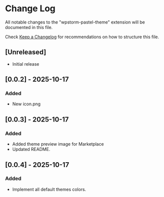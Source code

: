 # Change Log

All notable changes to the "wpstorm-pastel-theme" extension will be documented in this file.

Check [Keep a Changelog](http://keepachangelog.com/) for recommendations on how to structure this file.

## [Unreleased]

- Initial release

## [0.0.2] - 2025-10-17

### Added

- New icon.png

## [0.0.3] - 2025-10-17

### Added

- Added theme preview image for Marketplace
- Updated README.

## [0.0.4] - 2025-10-17

### Added

- Implement all default themes colors.

